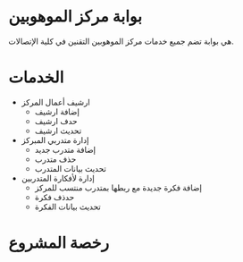 # بوابة مركز الموهوبين
هي بوابة تضم جميع خدمات مركز الموهوبين التقنين في كلية الإتصالات.

# الخدمات
- ارشيف أعمال المركز
  - إضافة ارشيف
  - حدف ارشيف
  - تحديث ارشيف
- إدارة متدربي المبركز
  - إضافة متدرب جديد
  - حذف متدرب
  - تحديث بيانات المتدرب
- إدارة لأفكارة المتدربين
  - إضافة فكرة جديدة مع ربطها بمتدرب منتسب للمركز
  - حدذف فكرة
  - تحديث بيانات الفكرة

# رخصة المشروع
